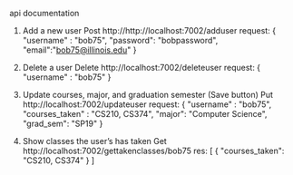 api documentation

1. Add a new user
	Post http://http://localhost:7002/adduser
	request: {
		"username" : "bob75",
		"password": "bobpassword",
		"email":"bob75@illinois.edu"
	}

2. Delete a user
	Delete http://localhost:7002/deleteuser
	request: {
		"username" : "bob75"
	}

3. Update courses, major, and graduation semester (Save button)
	Put http://localhost:7002/updateuser
	request: {
		"username" : "bob75",
		"courses_taken"  : "CS210, CS374",
		"major": "Computer Science",
		"grad_sem": "SP19"
	}

4. Show classes the user’s has taken
	Get http://localhost:7002/gettakenclasses/bob75
	res: [
    	{
        	"courses_taken": "CS210, CS374"
    	}
	]